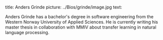 title: Anders Grinde
picture: ../Bios/grinde/image.jpg
text:

Anders Grinde has a bachelor's degree in software engineering from the Western Norway University of Applied Sciences. He is currently writing his master thesis in collaboration with MMIV about transfer learning in natural language processing. 
